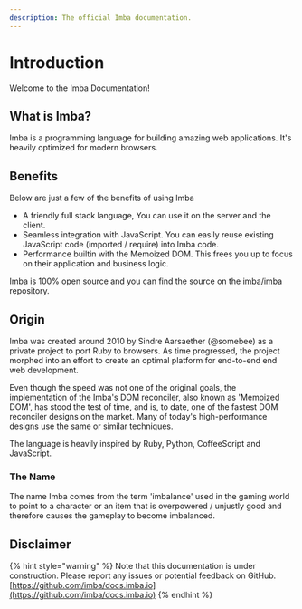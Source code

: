 ```yaml
---
description: The official Imba documentation.
---
```


# Introduction

Welcome to the Imba Documentation! 

## What is Imba?

Imba is a programming language for building amazing web applications.  It's
heavily optimized for modern browsers.

## Benefits

Below are just a few of the benefits of using Imba

- A friendly full stack language, You can use it on the server and the client. 
- Seamless integration with JavaScript. You can easily reuse existing JavaScript
code (imported / require) into Imba code. 
- Performance builtin with the Memoized DOM.  This frees you up to focus on
their application and business logic.

Imba is 100% open source and you can find the source on the
[imba/imba](https://github.com/imba/imba) repository.

## Origin

Imba was created around 2010 by Sindre Aarsaether (@somebee) as a private
project to port Ruby to browsers. As time progressed, the project morphed into
an effort to create an optimal platform for end-to-end end web development.

Even though the speed was not one of the original goals, the implementation of
the Imba's DOM reconciler, also known as 'Memoized DOM', has stood the test of
time, and is, to date, one of the fastest DOM reconciler designs on the market.
Many of today's high-performance designs use the same or similar techniques.

The language is heavily inspired by Ruby, Python, CoffeeScript and JavaScript.

### The Name

The name Imba comes from the term 'imbalance' used in the gaming world to point
to a character or an item that is overpowered / unjustly good and therefore
causes the gameplay to become imbalanced.

## Disclaimer

{% hint style="warning" %}
Note that this documentation is under construction. Please report any issues or
potential feedback on GitHub.
[https://github.com/imba/docs.imba.io](https://github.com/imba/docs.imba.io)
{% endhint %}

